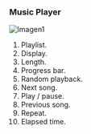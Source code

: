 ### Music Player

![Imagen1](http://static.energysistem.com/images/manuals/39530/537087d20de5d.jpg)

1. Playlist.
2. Display.
3. Length.
4. Progress bar.
5. Random playback.
6. Next song.
7. Play / pause.
8. Previous song.
9. Repeat.
10. Elapsed time.

